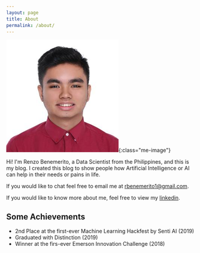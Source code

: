 ```yaml
---
layout: page
title: About
permalink: /about/
---
```


![Renzo Benemerito](/images/me.jpg){:class="me-image"}

Hi! I'm Renzo Benemerito, a Data Scientist from the Philippines, and this is my blog. I created this blog to show people how Artificial Intelligence or AI can help in their needs or pains in life.

If you would like to chat feel free to email me at [rbenemerito1@gmail.com](https://mail.google.com/mail/u/0/?view=cm&fs=1&tf=1&source=mailto&to=rbenemerito1@gmail.com).

If you would like to know more about me, feel free to view my [linkedin](https://www.linkedin.com/in/renzo-benemerito-66a663166/).

## Some Achievements

- 2nd Place at the first-ever Machine Learning Hackfest by Senti AI (2019)
- Graduated with Distinction (2019)
- Winner at the firs-ever Emerson Innovation Challenge (2018)


<!-- Here's a copy of my [resume](https://github.com/amitmerchant1990/reverie). -->
